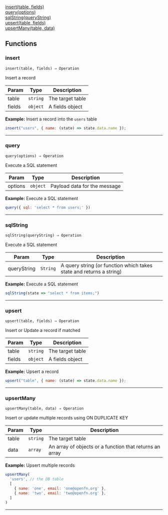 <dl>
<dt>
    <a href="#insert">insert(table, fields)</a></dt>
<dt>
    <a href="#query">query(options)</a></dt>
<dt>
    <a href="#sqlstring">sqlString(queryString)</a></dt>
<dt>
    <a href="#upsert">upsert(table, fields)</a></dt>
<dt>
    <a href="#upsertmany">upsertMany(table, data)</a></dt>
</dl>


## Functions
### insert

<p><code>insert(table, fields) ⇒ Operation</code></p>

Insert a record


| Param | Type | Description |
| --- | --- | --- |
| table | <code>string</code> | The target table |
| fields | <code>object</code> | A fields object |

**Example:** Insert a record into the `users` table
```js
insert("users", { name: (state) => state.data.name });
```

* * *

### query

<p><code>query(options) ⇒ Operation</code></p>

Execute a SQL statement


| Param | Type | Description |
| --- | --- | --- |
| options | <code>object</code> | Payload data for the message |

**Example:** Execute a SQL statement
```js
query({ sql: 'select * from users;' })
```

* * *

### sqlString

<p><code>sqlString(queryString) ⇒ Operation</code></p>

Execute a SQL statement


| Param | Type | Description |
| --- | --- | --- |
| queryString | <code>String</code> | A query string (or function which takes state and returns a string) |

**Example:** Execute a SQL statement
```js
sqlString(state => "select * from items;")
```

* * *

### upsert

<p><code>upsert(table, fields) ⇒ Operation</code></p>

Insert or Update a record if matched


| Param | Type | Description |
| --- | --- | --- |
| table | <code>string</code> | The target table |
| fields | <code>object</code> | A fields object |

**Example:** Upsert a record
```js
upsert("table", { name: (state) => state.data.name });
```

* * *

### upsertMany

<p><code>upsertMany(table, data) ⇒ Operation</code></p>

Insert or update multiple records using ON DUPLICATE KEY


| Param | Type | Description |
| --- | --- | --- |
| table | <code>string</code> | The target table |
| data | <code>array</code> | An array of objects or a function that returns an array |

**Example:** Upsert multiple records
```js
upsertMany(
  'users', // the DB table
  [
    { name: 'one', email: 'one@openfn.org' },
    { name: 'two', email: 'two@openfn.org' },
  ]
)
```

* * *



